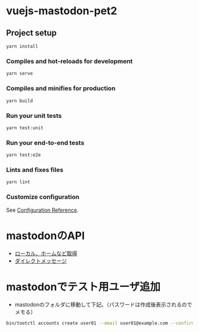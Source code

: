 # vuejs-mastodon-pet2

## Project setup
```
yarn install
```

### Compiles and hot-reloads for development
```
yarn serve
```

### Compiles and minifies for production
```
yarn build
```

### Run your unit tests
```
yarn test:unit
```

### Run your end-to-end tests
```
yarn test:e2e
```

### Lints and fixes files
```
yarn lint
```

### Customize configuration
See [Configuration Reference](https://cli.vuejs.org/config/).

# mastodonのAPI
- [ローカル、ホームなど取得](https://docs.joinmastodon.org/methods/timelines)
- [ダイレクトメッセージ](https://docs.joinmastodon.org/methods/timelines/conversations)

# mastodonでテスト用ユーザ追加
- mastodonのフォルダに移動して下記。（パスワードは作成後表示されるのでメモる）

```sh
bin/tootctl accounts create user01 --email user01@example.com --confirmed
```
